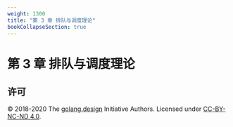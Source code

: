```yaml
---
weight: 1300
title: "第 3 章 排队与调度理论"
bookCollapseSection: true
---
```


# 第 3 章 排队与调度理论

<!-- - [3.1 排队理论](./queue.md) -->
<!-- - [3.2 单机调度模型](./single.md) -->
<!-- - [3.3 随机调度模型](./stochastic.md) -->
<!-- - [3.4 工作窃取调度](./theory.md) -->
<!-- - [3.5 中断与抢占](./interrupt.md) -->

## 许可

&copy; 2018-2020 The [golang.design](https://golang.design) Initiative Authors. Licensed under [CC-BY-NC-ND 4.0](https://creativecommons.org/licenses/by-nc-nd/4.0/).
